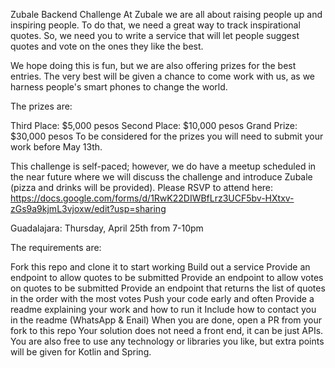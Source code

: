 Zubale Backend Challenge
At Zubale we are all about raising people up and inspiring people. To do that, we need a great way to track inspirational quotes. So, we need you to write a service that will let people suggest quotes and vote on the ones they like the best.

We hope doing this is fun, but we are also offering prizes for the best entries. The very best will be given a chance to come work with us, as we harness people's smart phones to change the world.

The prizes are:

Third Place: $5,000 pesos
Second Place: $10,000 pesos
Grand Prize: $30,000 pesos
To be considered for the prizes you will need to submit your work before May 13th.

This challenge is self-paced; however, we do have a meetup scheduled in the near future where we will discuss the challenge and introduce Zubale (pizza and drinks will be provided). Please RSVP to attend here: https://docs.google.com/forms/d/1RwK22DIWBfLrz3UCF5bv-HXtxv-zGs9a9kjmL3vjoxw/edit?usp=sharing

Guadalajara: Thursday, April 25th from 7-10pm

The requirements are:

Fork this repo and clone it to start working
Build out a service
Provide an endpoint to allow quotes to be submitted
Provide an endpoint to allow votes on quotes to be submitted
Provide an endpoint that returns the list of quotes in the order with the most votes
Push your code early and often
Provide a readme explaining your work and how to run it
Include how to contact you in the readme (WhatsApp & Enail)
When you are done, open a PR from your fork to this repo
Your solution does not need a front end, it can be just APIs. You are also free to use any technology or libraries you like, but extra points will be given for Kotlin and Spring.

 
